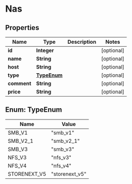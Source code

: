 
# Nas

## Properties
Name | Type | Description | Notes
------------ | ------------- | ------------- | -------------
**id** | **Integer** |  |  [optional]
**name** | **String** |  |  [optional]
**host** | **String** |  |  [optional]
**type** | [**TypeEnum**](#TypeEnum) |  |  [optional]
**comment** | **String** |  |  [optional]
**price** | **String** |  |  [optional]


<a name="TypeEnum"></a>
## Enum: TypeEnum
Name | Value
---- | -----
SMB_V1 | &quot;smb_v1&quot;
SMB_V2_1 | &quot;smb_v2_1&quot;
SMB_V3 | &quot;smb_v3&quot;
NFS_V3 | &quot;nfs_v3&quot;
NFS_V4 | &quot;nfs_v4&quot;
STORENEXT_V5 | &quot;storenext_v5&quot;



